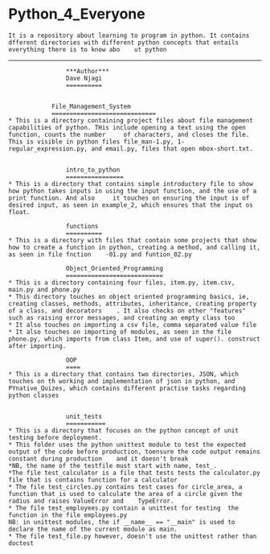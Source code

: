 Python_4_Everyone
=======================
    It is a repository about learning to program in python. It contains dfferent directories with different python concepts that entails everything there is to know abo    ut python
----------------------------------------------------------------------------------
                

                    ***Author***
                    Dave Njagi
                    ==========


                File_Management_System
                =============================
    * This is a directory containing project files about file management capabilities of python. THis include opening a text using the open function, counts the number     of characters, and closes the file.
    This is visible in python files file_man-1.py, 1-regular_expression.py, and email.py, files that open mbox-short.txt.


                    intro_to_python
                    ================
    * This is a directory that contains simple introductory file to show how python takes inputs in using the input function, and the use of a print function. And also     it touches on ensuring the input is of desired input, as seen in example_2, which ensures that the input os float.

                    functions
                    ==========
    * This is a directory with files that contain some projects that show how to create a function in python, creating a method, and calling it, as seen in file fnction    -01.py and funtion_02.py

                    Object_Oriented_Programming
                    ===========================
    * This is a directory containing four files, item.py, item.csv, main.py and phone.py
    * This directory touches on object oriented programming basics, ie, creating classes, methods, attributes, inheritance, creating property of a class, and decorators    . It also checks on other "features" such as raising error messages, and creating an empty class too
    * It also touches on importing a csv file, comma separated value file
    * It also touches on importing of modules, as seen in the file phone.py, which imports from class Item, and use of super(). construct after importing.

                    OOP
                    ====
    * This is a directory that contains two directories, JSON, which touches on th working and implementation of json in python, and PYnative_Quizes, which contains different practise tasks regarding python classes


                    unit_tests
                    ===========
    * This is a directory that focuses on the python concept of unit testing before deployment. 
    * This folder uses the python unittest module to test the expected output of the code before production, toensure the code output remains constant during production    and it doesn't break
    *NB, the name of the testfile must start with name, test_.
    *The file test_calculator is a file that tests tests the calculator.py file that is contains function for a calculator
    * The file test_circles.py contains test cases for circle_area, a function that is used to calculate the area of a circle given the radius and raises ValueError and    TypeError.
    * The file test_employees.py contain a unittest for testing  the function in the file employees.py
    NB: in unittest modules, the if __name__ == "__main" is used to declare the name of the current module as main. 
    * The file test_file.py however, doesn't use the unittest rather than doctest

